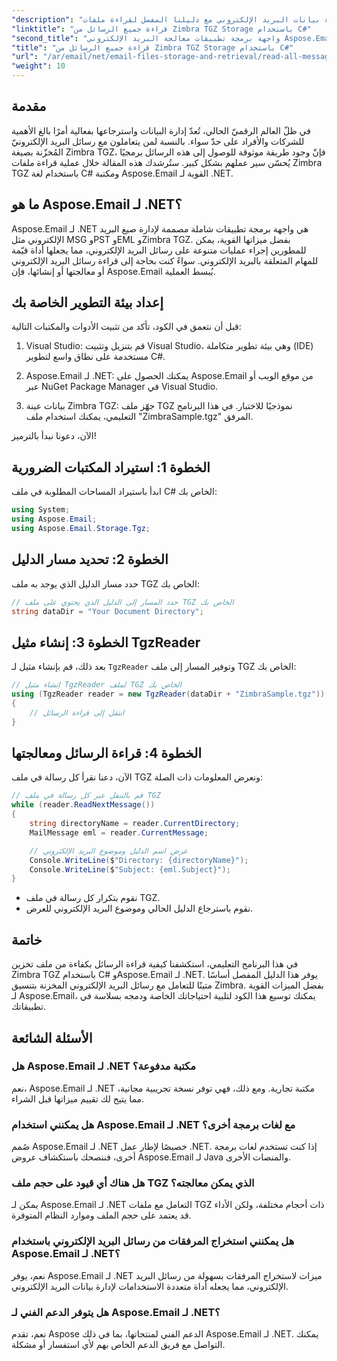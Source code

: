 ```yaml
---
"description": "أطلق العنان لإمكانيات إدارة بيانات البريد الإلكتروني مع دليلنا المفصل لقراءة ملفات Zimbra TGZ باستخدام لغة C# ومكتبة Aspose.Email لـ .NET. سيساعدك هذا البرنامج التعليمي على الوصول إلى رسائل البريد الإلكتروني ومعالجتها بكفاءة."
"linktitle": "قراءة جميع الرسائل من Zimbra TGZ Storage باستخدام C#"
"second_title": "واجهة برمجة تطبيقات معالجة البريد الإلكتروني Aspose.Email .NET"
"title": "قراءة جميع الرسائل من Zimbra TGZ Storage باستخدام C#"
"url": "/ar/email/net/email-files-storage-and-retrieval/read-all-messages-from-zimbra-tgz-storage/"
"weight": 10
---
```


## مقدمة

في ظلّ العالم الرقميّ الحالي، تُعدّ إدارة البيانات واسترجاعها بفعالية أمرًا بالغ الأهمية للشركات والأفراد على حدّ سواء. بالنسبة لمن يتعاملون مع رسائل البريد الإلكترونيّ المُخزّنة بصيغة Zimbra TGZ، فإنّ وجود طريقة موثوقة للوصول إلى هذه الرسائل برمجيًا يُحسّن سير عملهم بشكل كبير. ستُرشدك هذه المقالة خلال عملية قراءة ملفات Zimbra TGZ باستخدام لغة C# ومكتبة Aspose.Email القوية لـ .NET.

## ما هو Aspose.Email لـ .NET؟

Aspose.Email لـ .NET هي واجهة برمجة تطبيقات شاملة مصممة لإدارة صيغ البريد الإلكتروني مثل MSG وPST وEML وZimbra TGZ. بفضل ميزاتها القوية، يمكن للمطورين إجراء عمليات متنوعة على رسائل البريد الإلكتروني، مما يجعلها أداة قيّمة للمهام المتعلقة بالبريد الإلكتروني. سواءً كنت بحاجة إلى قراءة رسائل البريد الإلكتروني أو معالجتها أو إنشائها، فإن Aspose.Email يُبسط العملية.

## إعداد بيئة التطوير الخاصة بك

قبل أن نتعمق في الكود، تأكد من تثبيت الأدوات والمكتبات التالية:

1. Visual Studio: قم بتنزيل وتثبيت Visual Studio، وهي بيئة تطوير متكاملة (IDE) مستخدمة على نطاق واسع لتطوير C#.

2. Aspose.Email لـ .NET: يمكنك الحصول على Aspose.Email من موقع الويب أو عبر NuGet Package Manager في Visual Studio.

3. بيانات عينة Zimbra TGZ: جهّز ملف TGZ نموذجيًا للاختبار. في هذا البرنامج التعليمي، يمكنك استخدام ملف "ZimbraSample.tgz" المرفق.

الآن، دعونا نبدأ بالترميز!

## الخطوة 1: استيراد المكتبات الضرورية

ابدأ باستيراد المساحات المطلوبة في ملف C# الخاص بك:

```csharp
using System;
using Aspose.Email;
using Aspose.Email.Storage.Tgz;
```

## الخطوة 2: تحديد مسار الدليل

حدد مسار الدليل الذي يوجد به ملف TGZ الخاص بك:

```csharp
// حدد المسار إلى الدليل الذي يحتوي على ملف TGZ الخاص بك
string dataDir = "Your Document Directory";
```

## الخطوة 3: إنشاء مثيل TgzReader

بعد ذلك، قم بإنشاء مثيل لـ `TgzReader` وتوفير المسار إلى ملف TGZ الخاص بك:

```csharp
// إنشاء مثيل TgzReader لملف TGZ الخاص بك
using (TgzReader reader = new TgzReader(dataDir + "ZimbraSample.tgz"))
{
    // انتقل إلى قراءة الرسائل
}
```

## الخطوة 4: قراءة الرسائل ومعالجتها

الآن، دعنا نقرأ كل رسالة في ملف TGZ ونعرض المعلومات ذات الصلة:

```csharp
// قم بالتنقل عبر كل رسالة في ملف TGZ
while (reader.ReadNextMessage())
{
    string directoryName = reader.CurrentDirectory;
    MailMessage eml = reader.CurrentMessage;

    // عرض اسم الدليل وموضوع البريد الإلكتروني
    Console.WriteLine($"Directory: {directoryName}");
    Console.WriteLine($"Subject: {eml.Subject}");
}
```

- نقوم بتكرار كل رسالة في ملف TGZ.
- نقوم باسترجاع الدليل الحالي وموضوع البريد الإلكتروني للعرض.


## خاتمة

في هذا البرنامج التعليمي، استكشفنا كيفية قراءة الرسائل بكفاءة من ملف تخزين Zimbra TGZ باستخدام C# وAspose.Email لـ .NET. يوفر هذا الدليل المفصل أساسًا متينًا للتعامل مع رسائل البريد الإلكتروني المخزنة بتنسيق Zimbra. بفضل الميزات القوية لـ Aspose.Email، يمكنك توسيع هذا الكود لتلبية احتياجاتك الخاصة ودمجه بسلاسة في تطبيقاتك.

## الأسئلة الشائعة

### هل Aspose.Email لـ .NET مكتبة مدفوعة؟
نعم، Aspose.Email لـ .NET مكتبة تجارية. ومع ذلك، فهي توفر نسخة تجريبية مجانية، مما يتيح لك تقييم ميزاتها قبل الشراء.

### هل يمكنني استخدام Aspose.Email لـ .NET مع لغات برمجة أخرى؟
صُمم Aspose.Email لـ .NET خصيصًا لإطار عمل .NET. إذا كنت تستخدم لغات برمجة أخرى، فننصحك باستكشاف عروض Aspose.Email لـ Java والمنصات الأخرى.

### هل هناك أي قيود على حجم ملف TGZ الذي يمكن معالجته؟
يمكن لـ Aspose.Email لـ .NET التعامل مع ملفات TGZ ذات أحجام مختلفة، ولكن الأداء قد يعتمد على حجم الملف وموارد النظام المتوفرة.

### هل يمكنني استخراج المرفقات من رسائل البريد الإلكتروني باستخدام Aspose.Email لـ .NET؟
نعم، يوفر Aspose.Email لـ .NET ميزات لاستخراج المرفقات بسهولة من رسائل البريد الإلكتروني، مما يجعله أداة متعددة الاستخدامات لإدارة بيانات البريد الإلكتروني.

### هل يتوفر الدعم الفني لـ Aspose.Email لـ .NET؟
نعم، تقدم Aspose الدعم الفني لمنتجاتها، بما في ذلك Aspose.Email لـ .NET. يمكنك التواصل مع فريق الدعم الخاص بهم لأي استفسار أو مشكلة.